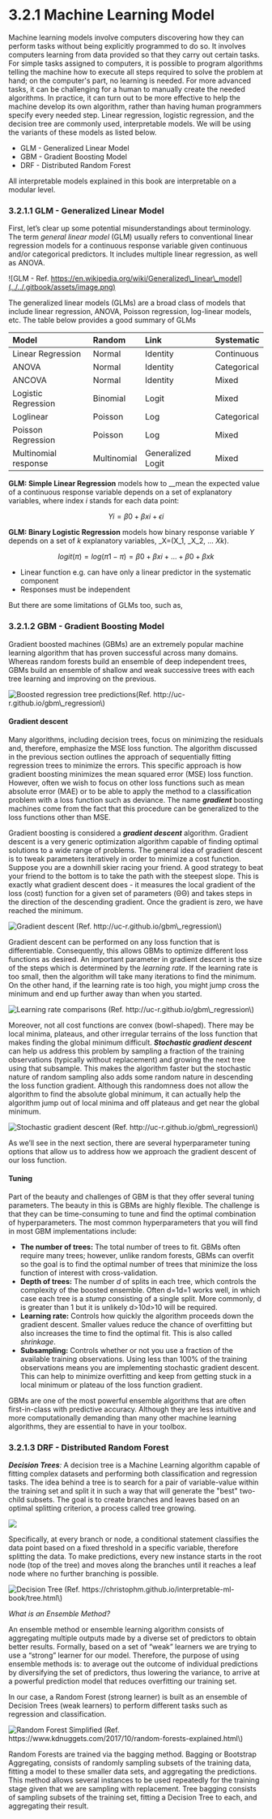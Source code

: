 # 3.2.1 Machine Learning Model

Machine learning models involve computers discovering how they can perform tasks without being explicitly programmed to do so. It involves computers learning from data provided so that they carry out certain tasks. For simple tasks assigned to computers, it is possible to program algorithms telling the machine how to execute all steps required to solve the problem at hand; on the computer's part, no learning is needed. For more advanced tasks, it can be challenging for a human to manually create the needed algorithms. In practice, it can turn out to be more effective to help the machine develop its own algorithm, rather than having human programmers specify every needed step. Linear regression, logistic regression, and the decision tree are commonly used, interpretable models. We will be using the variants of these models as listed below.

* GLM - Generalized Linear Model
* GBM - Gradient Boosting Model
* DRF - Distributed Random Forest

All interpretable models explained in this book are interpretable on a modular level.

### 3.2.1.1 GLM - Generalized Linear Model

 First, let’s clear up some potential misunderstandings about terminology.  The term _general linear model_ \(GLM\) usually refers to conventional linear regression models for a continuous response variable given continuous and/or categorical predictors. It includes multiple linear regression, as well as ANOVA.

![GLM - Ref. https://en.wikipedia.org/wiki/Generalized\_linear\_model](../../.gitbook/assets/image.png)

The generalized linear models \(GLMs\) are a broad class of models that include linear regression, ANOVA, Poisson regression, log-linear models, etc. The table below provides a good summary of GLMs



| **Model** | **Random** | **Link** | **Systematic** |
| :--- | :--- | :--- | :--- |
| Linear Regression | Normal | Identity | Continuous |
| ANOVA | Normal | Identity | Categorical |
| ANCOVA | Normal | Identity | Mixed |
| Logistic Regression | Binomial | Logit | Mixed |
| Loglinear | Poisson | Log | Categorical |
| Poisson Regression | Poisson | Log | Mixed |
| Multinomial response | Multinomial | Generalized Logit | Mixed |

**GLM: Simple Linear Regression** models how to __mean the expected value of a continuous response variable depends on a set of explanatory variables, where index _i_ stands for each data point:

$$
Yi=β0+βxi+ϵi
$$

**GLM: Binary Logistic Regression** models how binary response variable _Y_ depends on a set of _k_ explanatory variables, _X=\(X_1, _X_2, ... _Xk_\). 

$$
logit(π)=log(π1−π)=β0+βxi+…+β0+βxk
$$

* Linear function e.g. can have only a linear predictor in the systematic component
* Responses must be independent

But there are some limitations of GLMs too, such as,

### 3.2.1.2 GBM - Gradient Boosting Model

Gradient boosted machines \(GBMs\) are an extremely popular machine learning algorithm that has proven successful across many domains. Whereas random forests build an ensemble of deep independent trees, GBMs build an ensemble of shallow and weak successive trees with each tree learning and improving on the previous.

![Boosted regression tree predictions\(Ref. http://uc-r.github.io/gbm\_regression\)](../../.gitbook/assets/boosted_stumps-1-.gif)

#### Gradient descent <a id="gradient-descent"></a>

Many algorithms, including decision trees, focus on minimizing the residuals and, therefore, emphasize the MSE loss function. The algorithm discussed in the previous section outlines the approach of sequentially fitting regression trees to minimize the errors. This specific approach is how gradient boosting minimizes the mean squared error \(MSE\) loss function. However, often we wish to focus on other loss functions such as mean absolute error \(MAE\) or to be able to apply the method to a classification problem with a loss function such as deviance. The name _**gradient**_ boosting machines come from the fact that this procedure can be generalized to the loss functions other than MSE.

Gradient boosting is considered a _**gradient descent**_ algorithm. Gradient descent is a very generic optimization algorithm capable of finding optimal solutions to a wide range of problems. The general idea of gradient descent is to tweak parameters iteratively in order to minimize a cost function. Suppose you are a downhill skier racing your friend. A good strategy to beat your friend to the bottom is to take the path with the steepest slope. This is exactly what gradient descent does - it measures the local gradient of the loss \(cost\) function for a given set of parameters \(ΘΘ\) and takes steps in the direction of the descending gradient. Once the gradient is zero, we have reached the minimum.

![Gradient descent \(Ref. http://uc-r.github.io/gbm\_regression\)](http://uc-r.github.io/public/images/analytics/gbm/gradient_descent.png)

Gradient descent can be performed on any loss function that is differentiable. Consequently, this allows GBMs to optimize different loss functions as desired. An important parameter in gradient descent is the size of the steps which is determined by the _learning rate_. If the learning rate is too small, then the algorithm will take many iterations to find the minimum. On the other hand, if the learning rate is too high, you might jump cross the minimum and end up further away than when you started.

![Learning rate comparisons \(Ref. http://uc-r.github.io/gbm\_regression\)](http://uc-r.github.io/public/images/analytics/gbm/learning_rate_comparison.png)

Moreover, not all cost functions are convex \(bowl-shaped\). There may be local minima, plateaus, and other irregular terrains of the loss function that makes finding the global minimum difficult. _**Stochastic gradient descent**_ can help us address this problem by sampling a fraction of the training observations \(typically without replacement\) and growing the next tree using that subsample. This makes the algorithm faster but the stochastic nature of random sampling also adds some random nature in descending the loss function gradient. Although this randomness does not allow the algorithm to find the absolute global minimum, it can actually help the algorithm jump out of local minima and off plateaus and get near the global minimum.

![Stochastic gradient descent \(Ref. http://uc-r.github.io/gbm\_regression\)](http://uc-r.github.io/public/images/analytics/gbm/stochastic_gradient_descent.png)

As we’ll see in the next section, there are several hyperparameter tuning options that allow us to address how we approach the gradient descent of our loss function.

#### Tuning <a id="tuning"></a>

Part of the beauty and challenges of GBM is that they offer several tuning parameters. The beauty in this is GBMs are highly flexible. The challenge is that they can be time-consuming to tune and find the optimal combination of hyperparameters. The most common hyperparameters that you will find in most GBM implementations include:

* **The number of trees:** The total number of trees to fit. GBMs often require many trees; however, unlike random forests, GBMs can overfit so the goal is to find the optimal number of trees that minimize the loss function of interest with cross-validation.
* **Depth of trees:** The number _d_ of splits in each tree, which controls the complexity of the boosted ensemble. Often d=1d=1 works well, in which case each tree is a _stump_ consisting of a single split. More commonly, d is greater than 1 but it is unlikely d&gt;10d&gt;10 will be required.
* **Learning rate:** Controls how quickly the algorithm proceeds down the gradient descent. Smaller values reduce the chance of overfitting but also increases the time to find the optimal fit. This is also called _shrinkage_.
* **Subsampling:** Controls whether or not you use a fraction of the available training observations. Using less than 100% of the training observations means you are implementing stochastic gradient descent. This can help to minimize overfitting and keep from getting stuck in a local minimum or plateau of the loss function gradient.

GBMs are one of the most powerful ensemble algorithms that are often first-in-class with predictive accuracy. Although they are less intuitive and more computationally demanding than many other machine learning algorithms, they are essential to have in your toolbox.

### 3.2.1.3 DRF - Distributed Random Forest

_**Decision Trees**:_ A decision tree is a Machine Learning algorithm capable of fitting complex datasets and performing both classification and regression tasks. The idea behind a tree is to search for a pair of variable-value within the training set and split it in such a way that will generate the "best" two-child subsets. The goal is to create branches and leaves based on an optimal splitting criterion, a process called tree growing. 

![](../../.gitbook/assets/image%20%2812%29.png)

Specifically, at every branch or node, a conditional statement classifies the data point based on a fixed threshold in a specific variable, therefore splitting the data. To make predictions, every new instance starts in the root node \(top of the tree\) and moves along the branches until it reaches a leaf node where no further branching is possible.

![Decision Tree \(Ref. https://christophm.github.io/interpretable-ml-book/tree.html\)](../../.gitbook/assets/image%20%286%29.png)

_What is an Ensemble Method?_

An ensemble method or ensemble learning algorithm consists of aggregating multiple outputs made by a diverse set of predictors to obtain better results. Formally, based on a set of “weak” learners we are trying to use a “strong” learner for our model. Therefore, the purpose of using ensemble methods is: to average out the outcome of individual predictions by diversifying the set of predictors, thus lowering the variance, to arrive at a powerful prediction model that reduces overfitting our training set.

In our case, a Random Forest \(strong learner\) is built as an ensemble of Decision Trees \(weak learners\) to perform different tasks such as regression and classification.

![Random Forest Simplified \(Ref. https://www.kdnuggets.com/2017/10/random-forests-explained.html\)](../../.gitbook/assets/image%20%283%29.png)

Random Forests are trained via the bagging method. Bagging or Bootstrap Aggregating, consists of randomly sampling subsets of the training data, fitting a model to these smaller data sets, and aggregating the predictions. This method allows several instances to be used repeatedly for the training stage given that we are sampling with replacement. Tree bagging consists of sampling subsets of the training set, fitting a Decision Tree to each, and aggregating their result.



